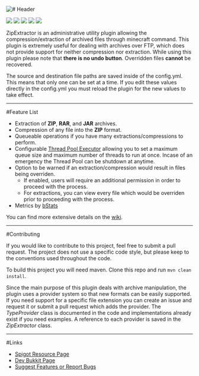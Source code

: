 ![# Header](http://i.imgur.com/NNwBkWb.png)

[![](http://ci.aventiumsoftworks.com/jenkins/job/ZipExtractor/badge/icon)](http://ci.aventiumsoftworks.com/jenkins/job/ZipExtractor/) [![](https://img.shields.io/badge/license-AGPL-blue.svg)](https://bitbucket.org/AventiumSoftworks/zip-extractor/src/3b445af5293f3638493cccf50c11f38f1eaf9902/src/com/dscalzi/zipextractor/resources/License.txt) ![](https://img.shields.io/badge/Spigot-1.8--1.12-orange.svg) ![](https://img.shields.io/badge/Java-8+-ec2025.svg) [![](https://discordapp.com/api/guilds/211524927831015424/widget.png)](https://discordapp.com/invite/MkmRnhd)

ZipExtractor is an administrative utility plugin allowing the compression/extraction of archived files through minecraft command. This plugin is extremely useful for dealing with archives over FTP, which does not provide support for neither compression nor extraction. While using this plugin please note that **there is no undo button**. Overridden files **cannot** be recovered.

The source and destination file paths are saved inside of the config.yml. This means that only one can be set at a time. If you edit these values directly in the config.yml you must reload the plugin for the new values to take effect.

---

#Feature List

* Extraction of **ZIP**, **RAR**, and **JAR** archives.
* Compression of any file into the **ZIP** format.
* Queueable operations if you have many extractions/compressions to perform.
* Configurable [Thread Pool Executor][thread_pools] allowing you to set a maximum queue size and maximum number of threads to run at once. Incase of an emergency the Thread Pool can be shutdown at anytime.
* Option to be warned if an extraction/compression would result in files being overriden.
    * If enabled, users will require an additional permission in order to proceed with the process.
    * For extractions, you can view every file which would be overriden prior to proceeding with the process.
* Metrics by [bStats][bStats]

You can find more extensive details on the [wiki][wiki].

***

#Contributing

If you would like to contribute to this project, feel free to submit a pull request. The project does not use a specific code style, but please keep to the conventions used throughout the code.

To build this project you will need maven. Clone this repo and run `mvn clean install`.

Since the main purpose of this plugin deals with archive manipulation, the plugin uses a provider system so that new formats can be easily supported. If you need support for a specific file extension you can create an issue and request it or submit a pull request which adds the provider. The *TypeProvider* class is documented in the code and implementations already exist if you need examples. A reference to each provider is saved in the *ZipExtractor* class.

***

#Links
* [Spigot Resource Page][spigot]
* [Dev Bukkit Page][devbukkit]
* [Suggest Features or Report Bugs][issues]

[thread_pools]: http://tutorials.jenkov.com/java-util-concurrent/threadpoolexecutor.html "Thread Pool Information"
[bStats]: https://bstats.org/plugin/bukkit/ZipExtractor "bStats page"
[wiki]: https://bitbucket.org/AventiumSoftworks/zip-extractor/wiki/Home "Wiki page"
[spigot]: https://www.spigotmc.org/resources/zipextractor.43482/ "Spigot"
[devbukkit]: https://dev.bukkit.org/projects/zipextractor "DevBukkit"
[issues]: https://bitbucket.org/AventiumSoftworks/zip-extractor/issues?status=new&status=open "Issue Tracker"